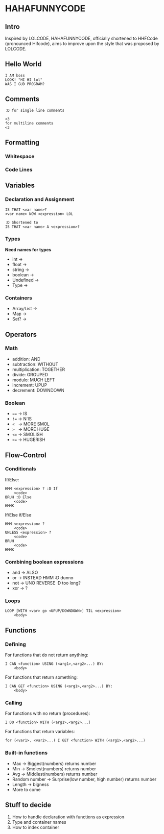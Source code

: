 # HAHAFUNNYCODE


## Intro
Inspired by LOLCODE, HAHAFUNNYCODE, officially shortened to HHFCode (pronounced Hifcode), aims to improve upon the style that was proposed by LOLCODE.

## Hello World

    I AM boss
    LOOK! "HI HI lol"
    WAS I GUD PROGRAM?

## Comments

    :D for single line comments

    <3
    for multiline comments
    <3

## Formatting

### Whitespace

### Code Lines



## Variables

### Declaration and Assignment

    IS THAT <var name>?
    <var name> NOW <expression> LOL

    :D Shortened to
    IS THAT <var name> A <expression>?

### Types
**Need names for types**
* int ->
* float ->
* string ->
* boolean ->
* Undefined ->
* Type ->


### Containers
* Array/List ->
* Map ->
* Set? ->

## Operators

### Math
* addition: AND
* subtraction: WITHOUT
* multiplication: TOGETHER
* divide: GROUPED
* modulo: MUCH LEFT
* increment: UPUP
* decrement: DOWNDOWN

### Boolean
* `==` -> IS
* `!=` -> N'IS
* `<` &nbsp;&nbsp;-> MORE SMOL
* `>` &nbsp;&nbsp;-> MORE HUGE
* `<=` -> SMOLISH
* `>=` -> HUGERISH


## Flow-Control

### Conditionals
If/Else:

    HMM <expression> ? :D If
        <code>
    BRUH :D Else
        <code>
    HMMK

If/Else if/Else

    HMM <expression> ?
        <code>
    UNLESS <expression> ?
        <code>
    BRUH
        <code>
    HMMK

### Combining boolean expressions

* and -> ALSO
* or -> INSTEAD HMM :D dunno
* not -> UNO REVERSE :D too long?
* xor -> ?

### Loops

    LOOP [WITH <var> go <UPUP/DOWNDOWN>] TIL <expression>
        <body>


## Functions

### Defining

For functions that do not return anything:

    I CAN <function> USING (<arg1>,<arg2>...) BY:
        <body>

For functions that return something:

    I CAN GET <function> USING (<arg1>,<arg2>...) BY:
        <body>

### Calling

For functions with no return (procedures):

    I DO <function> WITH (<arg1>,<arg2>...)

For functions that return variables:

    for (<var1>, <var2>...) I GET <function> WITH (<arg1>,<arg2>...)

### Built-in functions
- Max -> Biggest(numbers) returns number
- Min -> Smolest(numbers) returns number
- Avg -> Middlest(numbers) returns number
- Random number -> Surprise(low number, high number) returns number
- Length -> bigness
- More to come


## Stuff to decide

1. How to handle declaration with functions as expression
2. Type and container names  
3. How to index container